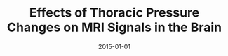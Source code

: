 ---
title: "Effects of Thoracic Pressure Changes on MRI Signals in the Brain"
date: 2015-01-01
authors_string: Paula Wu, Peter Bandettini, Ronald Harper, Daniel Handwerker
authors:
   - Paula Wu
   - Peter Bandettini
   - Ronald Harper
   - Daniel Handwerker
author_ids:
   - paula_wu
   - peter_bandettini
   - daniel_handwerker
journal: 'Journal of Cerebral Blood Flow \&amp;amp; Metabolism'
volume: 35
issue: 6
pages: 1024-1032
book_title: ''
publisher: ''
abstract: ''
project_id: 
paper_url: http://journals.sagepub.com/doi/10.1038/jcbfm.2015.20http://journals.sagepub.com/doi/pdf/10.1038/jcbfm.2015.20http://journals.sagepub.com/doi/full-xml/10.1038/jcbfm.2015.20http://journals.sagepub.com/doi/pdf/10.1038/jcbfm.2015.20
doi: 10.1038/jcbfm.2015.20
data_loc: ''
code_loc: ''
file: '/assets/publications//assets/publications/'
file_name: '/assets/publications/'
type: journal_article
pub_str: ' (2015) Journal of Cerebral Blood Flow \&amp; Metabolism 35(6): 1024-1032'
layout: publication 
---